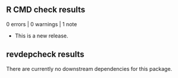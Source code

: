 ## R CMD check results

0 errors | 0 warnings | 1 note

* This is a new release.


## revdepcheck results

There are currently no downstream dependencies for this package.
